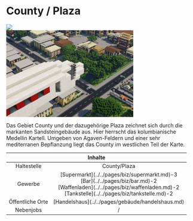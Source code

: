 # County / Plaza

<img align="left" width="340" eight="340" src="../../../assets/image/gebiete/County1.png"> <img align="center" width="340" eight="340" src="../../../assets/image/gebiete/County2.png">






Das Gebiet County und der dazugehörige Plaza zeichnet sich durch die markanten Sandsteingebäude aus. Hier herrscht das kolumbianische Medellin Kartell. Umgeben von Agaven-Feldern und einer sehr mediterranen Bepflanzung liegt das County im westlichen Teil der Karte.

<table>
  <thead>
    <tr>
      <th colspan=2 align="center">Inhalte</th>
    </tr>
  </thead>
  <tbody>
    <tr>
      <td align="center">Haltestelle</td>
      <td align="center">County/Plaza</td>
    </tr>
    <tr>
      <td align="center">Gewerbe</td>
      <td align="center">[Supermarkt](../../pages/biz/supermarkt.md)-3 <br> [Bar](../../pages/biz/bar.md)-2 <br> [Waffenladen](../../pages/biz/waffenladen.md)-2 <br> [Tankstelle](../../pages/biz/tankstelle.md)-2</td>
    </tr>
    <tr>
      <td align="center">Öffentliche Orte</td>
      <td align="center">[Handelshaus](../../pages/gebäude/handelshaus.md)</td>
    </tr>
    <tr>
      <td align="center">Nebenjobs</td>
      <td align="center">/</td>
  </tbody>
</table>
